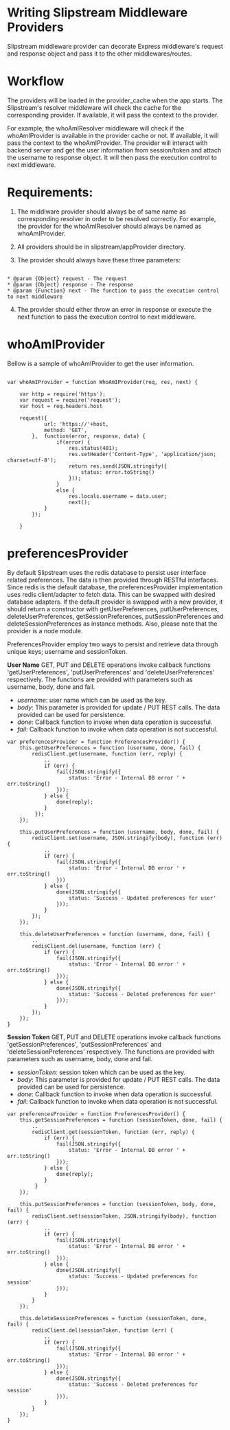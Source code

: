 # Writing Slipstream Middleware Providers

Slipstream middleware provider can decorate Express middleware's request and response object and pass it to the other middlewares/routes. 


# Workflow

The providers will be loaded in the provider_cache when the app starts. The Slipstream's resolver middleware will check the cache for the corresponding provider. If available, it will pass the context to the provider.

For example, the whoAmIResolver middleware will check if the whoAmIProvider is available in the provider cache or not. If available, it will pass the context to the whoAmIProvider. The provider will interact with backend server and get the user information from session/token and attach the username to response object. It will then pass the execution control to next middleware.

# Requirements:

1. The middlware provider should always be of same name as corresponding resolver in order to be resolved correctly. For example, the provider for the whoAmIResolver should always be named as whoAmIProvider.

2. All providers should be in slipstream/appProvider directory.

3. The provider should always have these three parameters:

```

* @param {Object} request - The request
* @param {Object} response - The response                           
* @param {Function} next - The function to pass the execution control to next middleware

```

4. The provider should either throw an error in response or execute the next function to pass the execution control to next middleware.


# whoAmIProvider
Bellow is a sample of whoAmIProvider to get the user information.

```

var whoAmIProvider = function WhoAmIProvider(req, res, next) {

	var http = require('https');
	var request = require('request');
	var host = req.headers.host

	request({
			url: 'https://'+host,
			method: 'GET',
		},  function(error, response, data) {
				if(error) {
					res.status(401);
					res.setHeader('Content-Type', 'application/json; charset=utf-8');
					return res.send(JSON.stringify({
						status: error.toString()
					}));
				}
				else {
					res.locals.username = data.user;
					next();
			}
		});

	}

```

# preferencesProvider
By default Slipstream uses the redis database to persist user interface related preferences. The data is then provided through RESTful interfaces. Since redis is the default database, the preferencesProvider implementation uses redis client/adapter to fetch data. This can be swapped with desired database adapters. If the default provider is swapped with a new provider, it should return a constructor with getUserPreferences, putUserPreferences, deleteUserPreferences, getSessionPreferences, putSessionPreferences and deleteSessionPreferences as instance methods. Also, please note that the provider is a node module. 

PreferencesProvider employ two ways to persist and retrieve data through unique keys; username and sessionToken.

**User Name**
GET, PUT and DELETE operations invoke callback functions 'getUserPreferences', 'putUserPreferences' and 'deleteUserPreferences' respectively. The functions are provided with parameters such as username, body, done and fail.
      
- *username*: user name which can be used as the key.
- *body*: This parameter is provided for update / PUT REST calls. The data provided can be used for persistence.
- *done*: Callback function to invoke when data operation is successful.
- *fail*: Callback function to invoke when data operation is not successful.

```
var preferencesProvider = function PreferencesProvider() {
    this.getUserPreferences = function (username, done, fail) {
        redisClient.get(username, function (err, reply) {
            ..
            if (err) {
                fail(JSON.stringify({
                    status: 'Error - Internal DB error ' + err.toString()
                }));
            } else {
                done(reply);               
            }
         });
    });
         
    this.putUserPreferences = function (username, body, done, fail) {
        redisClient.set(username, JSON.stringify(body), function (err) {
            ..
            if (err) {
                fail(JSON.stringify({
                    status: 'Error - Internal DB error ' + err.toString()
                }))
            } else {
                done(JSON.stringify({
                    status: 'Success - Updated preferences for user'
                }));
            }
        });
    });
    
    this.deleteUserPreferences = function (username, done, fail) {
        ..
        redisClient.del(username, function (err) {
            if (err) {
                fail(JSON.stringify({
                    status: 'Error - Internal DB error ' + err.toString()
                }));
            } else {
                done(JSON.stringify({
                    status: 'Success - Deleted preferences for user'
                }));
            }
        });
    });
}
```

**Session Token**
GET, PUT and DELETE operations invoke callback functions 'getSessionPreferences', 'putSessionPreferences' and 'deleteSessionPreferences' respectively. The functions are provided with parameters such as username, body, done and fail.

- *sessionToken*: session token which can be used as the key.
- *body*: This parameter is provided for update / PUT REST calls. The data provided can be used for persistence.
- *done*: Callback function to invoke when data operation is successful.
- *fail*: Callback function to invoke when data operation is not successful.

```
var preferencesProvider = function PreferencesProvider() {
    this.getSessionPreferences = function (sessionToken, done, fail) {
        ..
        redisClient.get(sessionToken, function (err, reply) {
            if (err) {
                fail(JSON.stringify({
                    status: 'Error - Internal DB error ' + err.toString()
                }));
            } else {
                done(reply);                
            }
         }
    });
         
    this.putSessionPreferences = function (sessionToken, body, done, fail) {
        redisClient.set(sessionToken, JSON.stringify(body), function (err) {
            ..
            if (err) {
                fail(JSON.stringify({
                    status: 'Error - Internal DB error ' + err.toString()
                }));
            } else {
                done(JSON.stringify({
                    status: 'Success - Updated preferences for session'
                }));
            }             
        }
    });
    
    this.deleteSessionPreferences = function (sessionToken, done, fail) {        
        redisClient.del(sessionToken, function (err) {
            ..
            if (err) {
                fail(JSON.stringify({
                    status: 'Error - Internal DB error ' + err.toString()
                }));
            } else {
                done(JSON.stringify({
                    status: 'Success - Deleted preferences for session'
                }));
            }               
        }
    });
}
```